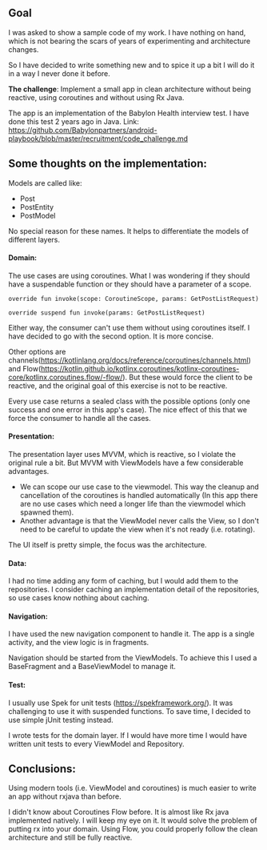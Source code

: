 ## Goal
I was asked to show a sample code of my work. I have nothing on
hand, which is not bearing the scars of years of experimenting and
architecture changes. 

So I have decided to write something new and to spice it up a bit I will
do it in a way I never done it before. 

**The challenge**: Implement a small
app in clean architecture without being reactive, using coroutines and
without using Rx Java.

The app is an implementation of the Babylon Health interview test. I
have done this test 2 years ago in Java. Link:
https://github.com/Babylonpartners/android-playbook/blob/master/recruitment/code_challenge.md

## Some thoughts on the implementation:

Models are called like:
- Post 
- PostEntity 
- PostModel

No special reason for these names. It helps to differentiate the models of
different layers.

#### Domain:
The use cases are using coroutines. What I was wondering if they should
have a suspendable function or they should have a parameter of a scope.

`override fun invoke(scope: CoroutineScope, params: GetPostListRequest)`

`override suspend fun invoke(params: GetPostListRequest)`

Either way, the consumer can't use them without using coroutines
itself. I have decided to go with the second option. It is more concise.

Other options are channels(https://kotlinlang.org/docs/reference/coroutines/channels.html)
and Flow(https://kotlin.github.io/kotlinx.coroutines/kotlinx-coroutines-core/kotlinx.coroutines.flow/-flow/).
But these would force the client to be reactive, and the original goal of this exercise is not to be reactive.

Every use case returns a sealed class with the possible options (only one
success and one error in this app's case). The nice effect of this that
we force the consumer to handle all the cases.

#### Presentation:
The presentation layer uses MVVM, which is reactive, so I violate the original rule a bit. But MVVM with ViewModels have a few considerable advantages.
- We can scope our use case to the viewmodel. This way the cleanup and
  cancellation of the coroutines is handled automatically (In this app there are no use cases which need a longer life than the viewmodel which spawned them).
- Another advantage is that the ViewModel never calls the View, so I don't need to be careful to update the view when it's not ready (i.e. rotating).

The UI itself is pretty simple, the focus was the architecture.

#### Data:
I had no time adding any form of caching, but I would add them to the
repositories. I consider caching an implementation detail of the
repositories, so use cases know nothing about caching.

#### Navigation:
I have used the new navigation component to handle it. The app is a
single activity, and the view logic is in fragments. 

Navigation should be started from the ViewModels. To achieve this I used
 a BaseFragment and a BaseViewModel to manage it.

#### Test:
I usually use Spek for unit tests (https://spekframework.org/). It was
challenging to use it with suspended functions. To save time, I decided
to use simple jUnit testing instead.

I wrote tests for the domain layer. If I would have more time I would
have written unit tests to every ViewModel and Repository.

## Conclusions:
Using modern tools (i.e. ViewModel and coroutines) is much easier to
write an app without rxjava than before.

I didn't know about Coroutines Flow before. It is almost like Rx java implemented natively. I will keep my eye on it.
It would solve the problem of putting rx into your domain. Using Flow, you could properly follow the clean architecture and still be fully reactive.

